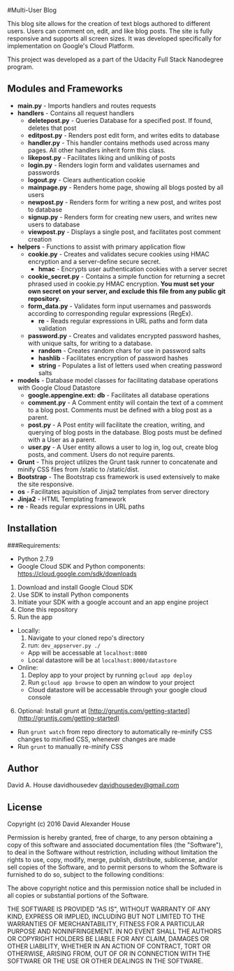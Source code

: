 #Multi-User Blog

This blog site allows for the creation of text blogs authored to different users. Users can comment on, edit, and like blog posts. The site is fully responsive and supports all screen sizes. It was developed specifically for implementation on Google's Cloud Platform.

This project was developed as a part of the Udacity Full Stack Nanodegree program.

## Modules and Frameworks

* __main.py__ - Imports handlers and routes requests
* __handlers__ - Contains all request handlers
  * __deletepost.py__ - Queries Database for a specified post. If found, deletes that post
  * __editpost.py__ - Renders post edit form, and writes edits to database
  * __handler.py__ - This handler contains methods used across many pages. All other handlers inherit form this class.
  * __likepost.py__ - Facilitates liking and unliking of posts
  * __login.py__ - Renders login form and validates usernames and passwords
  * __logout.py__ - Clears authentication cookie
  * __mainpage.py__ - Renders home page, showing all blogs posted by all users
  * __newpost.py__ - Renders form for writing a new post, and writes post to database
  * __signup.py__ - Renders form for creating new users, and writes new users to database
  * __viewpost.py__ - Displays a single post, and facilitates post comment creation
* __helpers__ - Functions to assist with primary application flow
  * __cookie.py__ - Creates and validates secure cookies using HMAC encryption and a server-define secure secret.
    * __hmac__ - Encrypts user authentication cookies with a server secret
  * __cookie_secret.py__ - Contains a simple function for returning a secret phrased used in cookie.py HMAC encryption. **You must set your own secret on your server, and exclude this file from any public git repository**.
  * __form_data.py__ - Validates form input usernames and passwords according to corresponding regular expressions (RegEx).
    * __re__ - Reads regular expressions in URL paths and form data validation
  * __password.py__ - Creates and validates encrypted password hashes, with unique salts, for writing to a database.
    * __random__ - Creates random chars for use in password salts
    * __hashlib__ - Facilitates encryption of password hashes
    * __string__ - Populates a list of letters used when creating password salts
* __models__ - Database model classes for facilitating database operations with Google Cloud Datastore
  * __google.appengine.ext: db__ - Facilitates all database operations
  * __comment.py__ - A Comment entity will contain the text of a comment to a blog post. Comments must be defined with a blog post as a parent.
  * __post.py__ - A Post entity will facilitate the creation, writing, and querying of blog posts in the database. Blog posts must be defined with a User as a parent.
  * __user.py__ - A User entity allows a user to log in, log out, create blog posts, and comment. Users do not require parents.
* __Grunt__ - This project utilizes the Grunt task runner to concatenate and minify CSS files from /static to /static/dist.
* __Bootstrap__ - The Bootstrap css framework is used extensively to make the site responsive.
* __os__ - Facilitates aquisition of Jinja2 templates from server directory
* __Jinja2__ - HTML Templating framework
* __re__ - Reads regular expressions in URL paths


## Installation

###Requirements:
  * Python 2.7.9
  * Google Cloud SDK and Python components: https://cloud.google.com/sdk/downloads

1. Download and install Google Cloud SDK
2. Use SDK to install Python components
3. Initiate your SDK with a google account and an app engine project
4. Clone this repository
5. Run the app
  * Locally:
    1. Navigate to your cloned repo's directory
    2. run: `dev_appserver.py ./`
      * App will be accessable at `localhost:8080`
      * Local datastore will be at `localhost:8000/datastore`
  * Online:
    1. Deploy app to your project by running `gcloud app deploy`
    2. Run `gcloud app browse` to open an window to your project
      * Cloud datastore will be accessable through your google cloud console
6. Optional: Install grunt at [http://gruntjs.com/getting-started](http://gruntjs.com/getting-started)
  * Run `grunt watch` from repo directory to automatically re-minify CSS changes to minified CSS, whenever changes are made
  * Run `grunt` to manually re-minify CSS

## Author

David A. House
davidhousedev
davidhousedev@gmail.com


## License

Copyright (c) 2016 David Alexander House

Permission is hereby granted, free of charge, to any person obtaining a copy of this software and associated documentation files (the "Software"), to deal in the Software without restriction, including without limitation the rights to use, copy, modify, merge, publish, distribute, sublicense, and/or sell copies of the Software, and to permit persons to whom the Software is furnished to do so, subject to the following conditions:

The above copyright notice and this permission notice shall be included in all copies or substantial portions of the Software.

THE SOFTWARE IS PROVIDED "AS IS", WITHOUT WARRANTY OF ANY KIND, EXPRESS OR IMPLIED, INCLUDING BUT NOT LIMITED TO THE WARRANTIES OF MERCHANTABILITY, FITNESS FOR A PARTICULAR PURPOSE AND NONINFRINGEMENT. IN NO EVENT SHALL THE AUTHORS OR COPYRIGHT HOLDERS BE LIABLE FOR ANY CLAIM, DAMAGES OR OTHER LIABILITY, WHETHER IN AN ACTION OF CONTRACT, TORT OR OTHERWISE, ARISING FROM, OUT OF OR IN CONNECTION WITH THE SOFTWARE OR THE USE OR OTHER DEALINGS IN THE SOFTWARE.